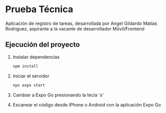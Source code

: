 # Prueba Técnica

Aplicación de registro de tareas, desarrollada por Angel Gildardo Matías Rodriguez, aspirante a la vacante de desarrollador Móvil/Frontend

## Ejecución del proyecto

1. Instalar dependencias

   ```bash
   npm install
   ```

2. Iniciar el servidor

   ```bash
   npx expo start
   ```
3. Cambiar a Expo Go presionando la tecla 's'

4. Escanear el código desde iPhone o Android con la aplicación Expo Go
